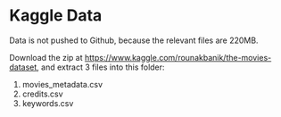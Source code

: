 # Kaggle Data
Data is not pushed to Github, because the relevant files are 220MB.

Download the zip at https://www.kaggle.com/rounakbanik/the-movies-dataset, and extract 3 files into this folder:
1. movies_metadata.csv
2. credits.csv
3. keywords.csv